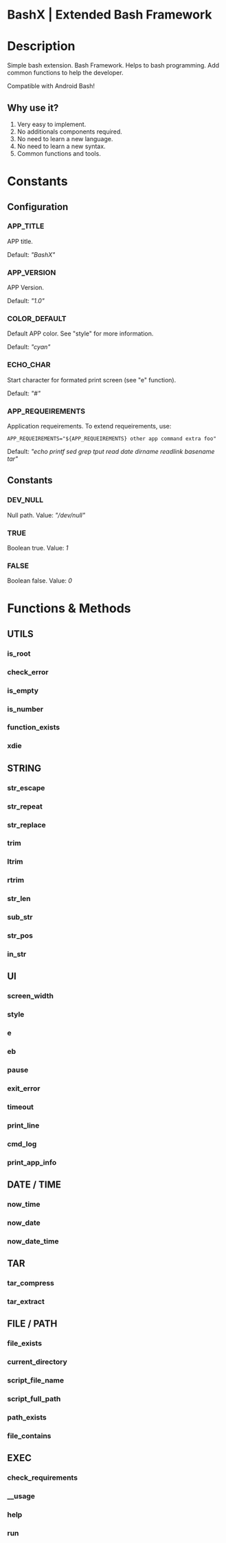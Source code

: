 BashX | Extended Bash Framework
===============================

# Description

Simple bash extension. Bash Framework. Helps to bash programming. Add common functions to help the developer.

Compatible with Android Bash!

## Why use it?

1. Very easy to implement.
2. No additionals components required.
3. No need to learn a new language.
4. No need to learn a new syntax.
5. Common functions and tools.

# Constants

## Configuration

### APP_TITLE

APP title.

Default: *"BashX"*

### APP_VERSION

APP Version.

Default: *"1.0"*

### COLOR_DEFAULT


Default APP color. See "style" for more information.

Default: *"cyan"*

### ECHO_CHAR

Start character for formated print screen (see "e" function).

Default: *"#"*

### APP_REQUEIREMENTS

Application requeirements.
To extend requeirements, use:

    APP_REQUEIREMENTS="${APP_REQUEIREMENTS} other app command extra foo"

Default: *"echo printf sed grep tput read date dirname readlink basename tar"*

## Constants

### DEV_NULL

Null path.
Value: *"/dev/null"*

### TRUE

Boolean true.
Value: *1*

### FALSE

Boolean false.
Value: *0*

# Functions & Methods

## UTILS

### is_root

### check_error

### is_empty

### is_number

### function_exists

### xdie

## STRING

### str_escape

### str_repeat

### str_replace

### trim

### ltrim

### rtrim

### str_len

### sub_str

### str_pos

### in_str

## UI

### screen_width

### style

### e

### eb

### pause

### exit_error

### timeout

### print_line

### cmd_log


### print_app_info

## DATE / TIME

### now_time

### now_date

### now_date_time

## TAR

### tar_compress

### tar_extract

## FILE / PATH

### file_exists

### current_directory

### script_file_name

### script_full_path

### path_exists

### file_contains

## EXEC

### check_requirements

### __usage

### help

### run
